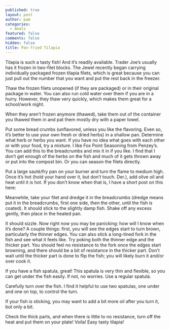 ```yaml
---
published: true
layout: post
author: pam
categories:
  - meals
featured: false
comments: false
hidden: false
title: Pan-fried Tilapia
---
```


Tilapia is such a tasty fish!  And it’s readily available.  Trader Joe’s usually has it frozen in two-filet blocks.  The Jewel recently began carrying individually packaged frozen tilapia filets, which is great because you can just pull out the number that you want and put the rest back in the freezer.

Thaw the frozen filets unopened (if they are packaged) or in their original package in water.  You can also run cold water over them if you are in a hurry.  However, they thaw very quickly, which makes them great for a school/work night.

When they aren’t frozen anymore (thawed), take them out of the container you thawed them in and pat them mostly dry with a paper towel. 

Put some bread crumbs (unflavored, unless you like the flavoring.  Even so, it’s better to use your own fresh or dried herbs) in a shallow pan.  Determine what herb or herbs you want.  If you have no idea what goes with each other or with your food, try a mixture.  I like Fox Point Seasoning from Penzey’s. You can add this to the breadcrumbs and mix it in if you like.  I find that I don’t get enough of the herbs on the fish and much of it gets thrown away or put into the compost bin.  Or you can season the filets directly.

Put a large sauté/fry pan on your burner and turn the flame to medium high.  Once it’s hot (hold your hand over it, but don’t touch.  Der.), add olive oil and heat until it is hot.  If you don’t know when that is, I have a short post on this here: 

Meanwhile, take your filet and dredge it in the breadcrumbs (dredge means put it in the breadcrumbs, first one side, then the other, until the fish is coated).  It should stick to the slightly damp fish. Shake off any excess gently, then place in the heated pan.

It should sizzle.  Now right now you may be panicking: how will I know when it’s done?  A couple things: first, you will see the edges start to turn brown, particularly the thinner edges.  You can also stick a long-tined fork in the fish and see what it feels like.  Try poking both the thinner edge and the thicker part.  You should feel no resistance to the fork once the edges start browning, and there should be a bit of resistance in the thicker part.  Don’t wait until the thicker part is done to flip the fish; you will likely burn it and/or over cook it.

If you have a fish spatula, great!  This spatula is very thin and flexible, so you can get under the fish easily.  If not, no worries.  Use a regular spatula.

Carefully turn over the fish.  I find it helpful to use two spatulas, one under and one on top, to control the turn.  

If your fish is sticking, you may want to add a bit more oil after you turn it, but only a bit.

Check the thick parts, and when there is little to no resistance, turn off the heat and put them on your plate! Voila! Easy tasty tilapia!

